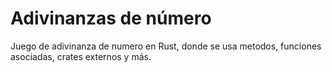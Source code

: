 # Adivinanzas de número

Juego de adivinanza de numero en Rust, donde se usa metodos, funciones asociadas, crates externos y más.
